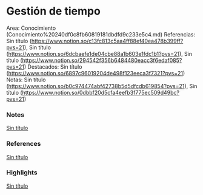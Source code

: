 # Gestión de tiempo

Area: Conocimiento (Conocimiento%20240df0c8fb60819181dbdfd9c233e5c4.md)
Referencias: Sin título (https://www.notion.so/c13fc813c5aa4ff88ef40ea478b399ff?pvs=21), Sin título (https://www.notion.so/6dcbaefe1de04cbe88a1b603e1fdc1b1?pvs=21), Sin título (https://www.notion.so/294542f356b6484480eacc3f6edaf085?pvs=21)
Destacados: Sin título (https://www.notion.so/6897c96019204de498f123eeca3f7321?pvs=21)
Notas: Sin título (https://www.notion.so/b0c974474abf42738b5d5dfcdb619854?pvs=21), Sin título (https://www.notion.so/0dbbf20d5cfa4eefb3f775ec509d49bc?pvs=21)

### Notes

[Sin título](Sin%20ti%CC%81tulo%20240df0c8fb6081fe8396fd065a9fcb29.csv)

### References

[Sin título](Sin%20ti%CC%81tulo%20240df0c8fb608163b319ffb0ae026008.csv)

### Highlights

[Sin título](Sin%20ti%CC%81tulo%20240df0c8fb6081bfad03c757064d8a87.csv)